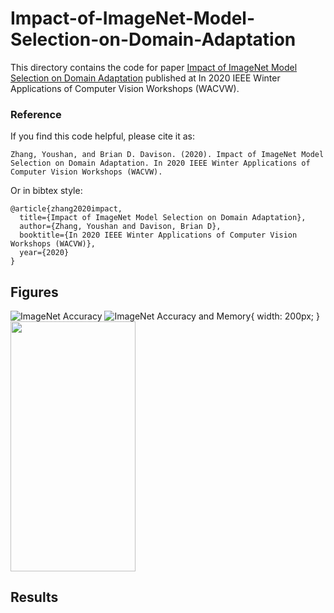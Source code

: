 # Impact-of-ImageNet-Model-Selection-on-Domain-Adaptation

This directory contains the code for paper [Impact of ImageNet Model Selection on Domain Adaptation](https://arxiv.org/pdf/2002.02559.pdf) published at In 2020 IEEE Winter Applications of Computer Vision Workshops (WACVW).


### Reference

If you find this code helpful, please cite it as:

`
Zhang, Youshan, and Brian D. Davison. (2020). Impact of ImageNet Model Selection on Domain Adaptation. In 2020 IEEE Winter Applications of Computer Vision Workshops (WACVW).
`

Or in bibtex style:

```
@article{zhang2020impact,
  title={Impact of ImageNet Model Selection on Domain Adaptation},
  author={Zhang, Youshan and Davison, Brian D},
  booktitle={In 2020 IEEE Winter Applications of Computer Vision Workshops (WACVW)},
  year={2020}
}
```

## Figures
![ImageNet Accuracy](https://github.com/heaventian93/ImageNet-Models-on-Domain-Adaptation/blob/master/Figures/Image_acc.png)
![ImageNet Accuracy and Memory](https://github.com/heaventian93/ImageNet-Models-on-Domain-Adaptation/blob/master/Figures/top_1_acc_mem2.png){ width: 200px; }
<img src="https://camo.githubusercontent.com/..." data-canonical-src="https://github.com/heaventian93/ImageNet-Models-on-Domain-Adaptation/blob/master/Figures/top_1_acc_mem2.png" width="200" height="400" />



## Results

